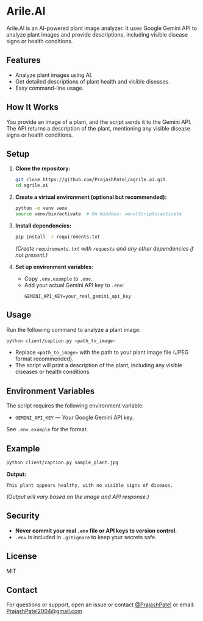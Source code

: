 # Arile.AI

Arile.AI is an AI-powered plant image analyzer. It uses Google Gemini API to analyze plant images and provide descriptions, including visible disease signs or health conditions.

## Features

- Analyze plant images using AI.
- Get detailed descriptions of plant health and visible diseases.
- Easy command-line usage.

## How It Works

You provide an image of a plant, and the script sends it to the Gemini API. The API returns a description of the plant, mentioning any visible disease signs or health conditions.

## Setup

1. **Clone the repository:**
   ```sh
   git clone https://github.com/PrajashPatel/agrile.ai.git
   cd agrile.ai
   ```

2. **Create a virtual environment (optional but recommended):**
   ```sh
   python -m venv venv
   source venv/bin/activate  # On Windows: venv\Scripts\activate
   ```

3. **Install dependencies:**
   ```sh
   pip install -r requirements.txt
   ```
   *(Create `requirements.txt` with `requests` and any other dependencies if not present.)*

4. **Set up environment variables:**
   - Copy `.env.example` to `.env`.
   - Add your actual Gemini API key to `.env`:
     ```
     GEMINI_API_KEY=your_real_gemini_api_key
     ```

## Usage

Run the following command to analyze a plant image:

```sh
python client/caption.py <path_to_image>
```

- Replace `<path_to_image>` with the path to your plant image file (JPEG format recommended).
- The script will print a description of the plant, including any visible diseases or health conditions.

## Environment Variables

The script requires the following environment variable:

- `GEMINI_API_KEY` — Your Google Gemini API key.

See `.env.example` for the format.

## Example

```sh
python client/caption.py sample_plant.jpg
```

**Output:**
```
This plant appears healthy, with no visible signs of disease.
```
*(Output will vary based on the image and API response.)*

## Security

- **Never commit your real `.env` file or API keys to version control.**
- `.env` is included in `.gitignore` to keep your secrets safe.

## License

MIT

## Contact

For questions or support, open an issue or contact [@PrajashPatel](https://github.com/PrajashPatel) or email: PrajashPatel2004@gmail.com



